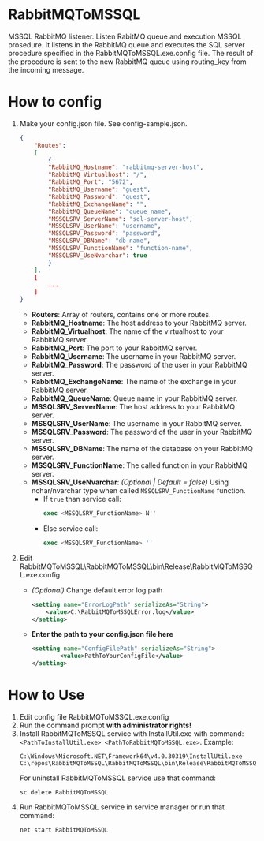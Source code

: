 # RabbitMQToMSSQL
MSSQL RabbitMQ listener. Listen RabitMQ queue and execution MSSQL prosedure. It listens in the RabbitMQ queue and executes the SQL server procedure specified in the RabbitMQToMSSQL.exe.config file. The result of the procedure is sent to the new RabbitMQ queue using routing_key from the incoming message.

# How to config
1. Make your config.json file. See config-sample.json.
    ```json
    {
        "Routes": 
        [
            {
            "RabbitMQ_Hostname": "rabbitmq-server-host",
            "RabbitMQ_Virtualhost": "/",
            "RabbitMQ_Port": "5672",
            "RabbitMQ_Username": "guest",
            "RabbitMQ_Password": "guest",
            "RabbitMQ_ExchangeName": "",
            "RabbitMQ_QueueName": "queue_name",
            "MSSQLSRV_ServerName": "sql-server-host",
            "MSSQLSRV_UserName": "username",
            "MSSQLSRV_Password": "password",
            "MSSQLSRV_DBName": "db-name",
            "MSSQLSRV_FunctionName": "function-name",
            "MSSQLSRV_UseNvarchar": true
            }
        ],
        [
            ...
        ]
    }
    ```
    * **Routers**: Array of routers, contains one or more routes.
    * **RabbitMQ_Hostname**: The host address to your RabbitMQ server.
    * **RabbitMQ_Virtualhost**: The name of the virtualhost to your RabbitMQ server.
    * **RabbitMQ_Port**: The port to your RabbitMQ server.
    * **RabbitMQ_Username**: The username in your RabbitMQ server.
    * **RabbitMQ_Password**: The password of the user in your RabbitMQ server.
    * **RabbitMQ_ExchangeName**: The name of the exchange in your RabbitMQ server.
    * **RabbitMQ_QueueName**: Queue name in your RabbitMQ server.
    * **MSSQLSRV_ServerName**: The host address to your RabbitMQ server.
    * **MSSQLSRV_UserName**: The username in your RabbitMQ server.
    * **MSSQLSRV_Password**: The password of the user in your RabbitMQ server.
    * **MSSQLSRV_DBName**: The name of the database on your RabbitMQ server.
    * **MSSQLSRV_FunctionName**: The called function in your RabbitMQ server.
    * **MSSQLSRV_UseNvarchar**: *(Optional | Default = false)* Using nchar/nvarchar type when called `MSSQLSRV_FunctionName` function. 
        * If `true` than service call: 
            ```sql
            exec <MSSQLSRV_FunctionName> N''
            ```
        * Else service call:
            ```sql
            exec <MSSQLSRV_FunctionName> ''
            ```


2. Edit RabbitMQToMSSQL\RabbitMQToMSSQL\bin\Release\RabbitMQToMSSQL.exe.config.
    * *(Optional)* Change default error log path
        ```xml
        <setting name="ErrorLogPath" serializeAs="String">
            <value>C:\RabbitMQToMSSQLError.log</value>
        </setting>
        ```
    * **Enter the path to your config.json file here**
        ```xml
        <setting name="ConfigFilePath" serializeAs="String">
                <value>PathToYourConfigFile</value>
        </setting>
        ```


# How to Use
1. Edit config file RabbitMQToMSSQL.exe.config
2. Run the command prompt **with administrator rights!**
3. Install RabbitMQToMSSQL service with InstallUtil.exe with command: `<PathToInstallUtil.exe> <PathToRabbitMQToMSSQL.exe>`. Example:
    ```
    C:\Windows\Microsoft.NET\Framework64\v4.0.30319\InstallUtil.exe C:\repos\RabbitMQToMSSQL\RabbitMQToMSSQL\bin\Release\RabbitMQToMSSQL.exe
    ```
   For uninstall RabbitMQToMSSQL service use that command: 
   ```
   sc delete RabbitMQToMSSQL
   ```
4. Run RabbitMQToMSSQL service in service manager or run that command: 
    ```
    net start RabbitMQToMSSQL
    ```